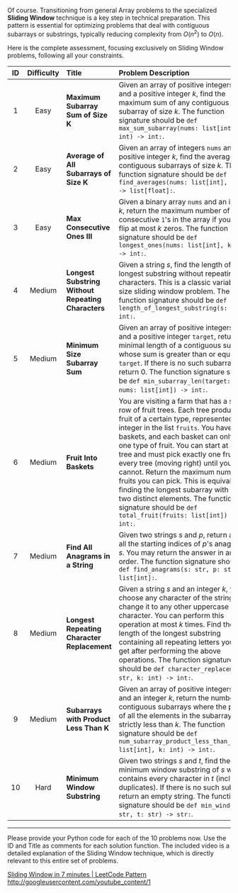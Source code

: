 Of course. Transitioning from general Array problems to the specialized **Sliding Window** technique is a key step in technical preparation. This pattern is essential for optimizing problems that deal with contiguous subarrays or substrings, typically reducing complexity from $O(n^2)$ to $O(n)$.

Here is the complete assessment, focusing exclusively on Sliding Window problems, following all your constraints.

| ID | Difficulty | Title | Problem Description | Example Case |
| :---: | :---: | :--- | :--- | :--- |
| 1 | Easy | **Maximum Subarray Sum of Size K** | Given an array of positive integers `nums` and a positive integer $k$, find the maximum sum of any contiguous subarray of size $k$. The function signature should be `def max_sum_subarray(nums: list[int], k: int) -> int:`. | **Input:** `nums = [2, 1, 5, 1, 3, 2]`, $k=3$<br>**Expected Output:** `9` |
| 2 | Easy | **Average of All Subarrays of Size K** | Given an array of integers `nums` and a positive integer $k$, find the average of all contiguous subarrays of size $k$. The function signature should be `def find_averages(nums: list[int], k: int) -> list[float]:`. | **Input:** `nums = [1, 12, -5, -6, 50, 3]`, $k=4$<br>**Expected Output:** `[0.5, 12.75, 12.0]` |
| 3 | Easy | **Max Consecutive Ones III** | Given a binary array `nums` and an integer $k$, return the maximum number of consecutive `1`'s in the array if you can flip at most $k$ zeros. The function signature should be `def longest_ones(nums: list[int], k: int) -> int:`. | **Input:** `nums = [1, 1, 1, 0, 0, 0, 1, 1, 1, 1, 0]`, $k=2$<br>**Expected Output:** `6` |
| 4 | Medium | **Longest Substring Without Repeating Characters** | Given a string $s$, find the length of the longest substring without repeating characters. This is a classic variable-size sliding window problem. The function signature should be `def length_of_longest_substring(s: str) -> int:`. | **Input:** `s = "abcabcbb"`<br>**Expected Output:** `3` |
| 5 | Medium | **Minimum Size Subarray Sum** | Given an array of positive integers `nums` and a positive integer `target`, return the minimal length of a contiguous subarray whose sum is greater than or equal to `target`. If there is no such subarray, return 0. The function signature should be `def min_subarray_len(target: int, nums: list[int]) -> int:`. | **Input:** `target = 7`, `nums = [2, 3, 1, 2, 4, 3]`<br>**Expected Output:** `2` (Subarray is `[4, 3]`) |
| 6 | Medium | **Fruit Into Baskets** | You are visiting a farm that has a single row of fruit trees. Each tree produces fruit of a certain type, represented by an integer in the list `fruits`. You have two baskets, and each basket can only hold one type of fruit. You can start at any tree and must pick exactly one fruit from every tree (moving right) until you cannot. Return the maximum number of fruits you can pick. This is equivalent to finding the longest subarray with at most two distinct elements. The function signature should be `def total_fruit(fruits: list[int]) -> int:`. | **Input:** `fruits = [1, 2, 1, 3, 4, 3, 5]`<br>**Expected Output:** `3` (The best subarray is `[1, 2, 1]`) |
| 7 | Medium | **Find All Anagrams in a String** | Given two strings $s$ and $p$, return a list of all the starting indices of $p$'s anagrams in $s$. You may return the answer in any order. The function signature should be `def find_anagrams(s: str, p: str) -> list[int]:`. | **Input:** `s = "cbaebabacd"`, `p = "abc"`<br>**Expected Output:** `[0, 6]` |
| 8 | Medium | **Longest Repeating Character Replacement** | Given a string $s$ and an integer $k$, you can choose any character of the string and change it to any other uppercase English character. You can perform this operation at most $k$ times. Find the length of the longest substring containing all repeating letters you can get after performing the above operations. The function signature should be `def character_replacement(s: str, k: int) -> int:`. | **Input:** `s = "AABABBA"`, $k=1$<br>**Expected Output:** `4` (e.g., changing one 'B' in "AABBB" results in "AAAA") |
| 9 | Medium | **Subarrays with Product Less Than K** | Given an array of positive integers `nums` and an integer $k$, return the number of contiguous subarrays where the product of all the elements in the subarray is strictly less than $k$. The function signature should be `def num_subarray_product_less_than_k(nums: list[int], k: int) -> int:`. | **Input:** `nums = [10, 5, 2, 6]`, $k=100$<br>**Expected Output:** `8` |
| 10 | Hard | **Minimum Window Substring** | Given two strings $s$ and $t$, find the minimum window substring of $s$ which contains every character in $t$ (including duplicates). If there is no such substring, return an empty string. The function signature should be `def min_window(s: str, t: str) -> str:`. | **Input:** `s = "ADOBECODEBANC"`, `t = "ABC"`<br>**Expected Output:** `"BANC"` |

-----

Please provide your Python code for each of the 10 problems now. Use the ID and Title as comments for each solution function.
The included video is a detailed explanation of the Sliding Window technique, which is directly relevant to this entire set of problems.

[Sliding Window in 7 minutes | LeetCode Pattern](https://www.youtube.com/watch?v=y2d0VHdvfdc)
http://googleusercontent.com/youtube_content/1